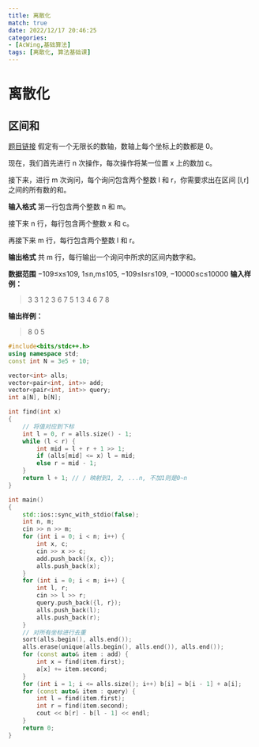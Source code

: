 ```yaml
---
title: 离散化
match: true
date: 2022/12/17 20:46:25
categories:
- [AcWing,基础算法]
tags: [离散化, 算法基础课]
---
```

# 离散化
## 区间和 
[题目链接](https://www.acwing.com/problem/content/description/804/)
假定有一个无限长的数轴，数轴上每个坐标上的数都是 0。

现在，我们首先进行 n 次操作，每次操作将某一位置 x 上的数加 c。

接下来，进行 m 次询问，每个询问包含两个整数 l 和 r，你需要求出在区间 [l,r] 之间的所有数的和。

**输入格式**
第一行包含两个整数 n 和 m。

接下来 n 行，每行包含两个整数 x 和 c。

再接下来 m 行，每行包含两个整数 l 和 r。

**输出格式**
共 m 行，每行输出一个询问中所求的区间内数字和。

**数据范围**
−109≤x≤109,
1≤n,m≤105,
−109≤l≤r≤109,
−10000≤c≤10000
**输入样例：**
>3 3
1 2
3 6
7 5
1 3
4 6
7 8

**输出样例：**
>8
0
5

```cpp
#include<bits/stdc++.h>
using namespace std;
const int N = 3e5 + 10;

vector<int> alls;
vector<pair<int, int>> add;
vector<pair<int, int>> query;
int a[N], b[N];

int find(int x)
{
    // 将值对应到下标
    int l = 0, r = alls.size() - 1;
    while (l < r) {
        int mid = l + r + 1 >> 1;
        if (alls[mid] <= x) l = mid;
        else r = mid - 1;
    }
    return l + 1; // / 映射到1, 2, ...n, 不加1则是0~n
}

int main()
{
    std::ios::sync_with_stdio(false);
    int n, m;
    cin >> n >> m;
    for (int i = 0; i < n; i++) {
        int x, c;
        cin >> x >> c;
        add.push_back({x, c});
        alls.push_back(x);
    }
    for (int i = 0; i < m; i++) {
        int l, r;
        cin >> l >> r;
        query.push_back({l, r});
        alls.push_back(l);
        alls.push_back(r);
    }
    // 对所有坐标进行去重
    sort(alls.begin(), alls.end());
    alls.erase(unique(alls.begin(), alls.end()), alls.end());
    for (const auto& item : add) {
        int x = find(item.first);
        a[x] += item.second;
    }
    for (int i = 1; i <= alls.size(); i++) b[i] = b[i - 1] + a[i];
    for (const auto& item : query) {
        int l = find(item.first);
        int r = find(item.second);
        cout << b[r] - b[l - 1] << endl;
    }
    return 0;
}
```